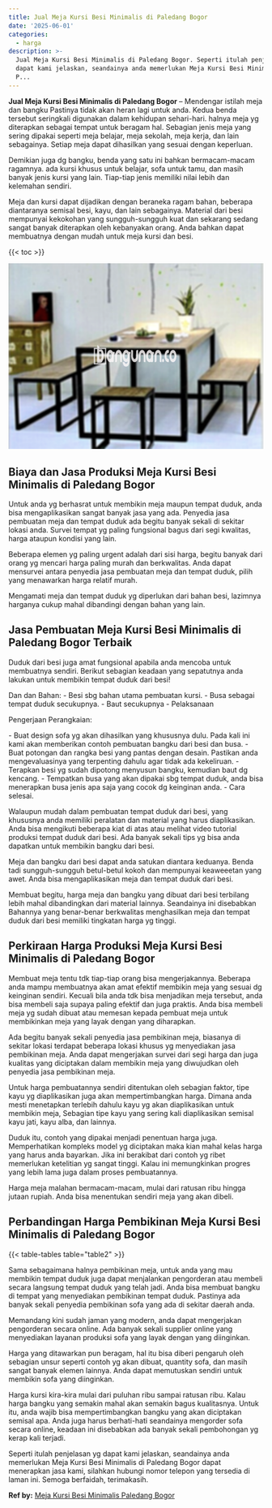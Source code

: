```yaml
---
title: Jual Meja Kursi Besi Minimalis di Paledang Bogor
date: '2025-06-01'
categories:
  - harga
description: >-
  Jual Meja Kursi Besi Minimalis di Paledang Bogor. Seperti itulah penjelasan yg
  dapat kami jelaskan, seandainya anda memerlukan Meja Kursi Besi Minimalis di
  P...
---
```


**Jual Meja Kursi Besi Minimalis di Paledang Bogor** – Mendengar istilah meja dan bangku Pastinya tidak akan heran lagi untuk anda. Kedua benda tersebut seringkali digunakan dalam kehidupan sehari-hari. halnya meja yg diterapkan sebagai tempat untuk beragam hal. Sebagian jenis meja yang sering dipakai seperti meja belajar, meja sekolah, meja kerja, dan lain sebagainya. Setiap meja dapat dihasilkan yang sesuai dengan keperluan.

Demikian juga dg bangku, benda yang satu ini bahkan bermacam-macam ragamnya. ada kursi khusus untuk belajar, sofa untuk tamu, dan masih banyak jenis kursi yang lain. Tiap-tiap jenis memiliki nilai lebih dan kelemahan sendiri.

Meja dan kursi dapat dijadikan dengan beraneka ragam bahan, beberapa diantaranya semisal besi, kayu, dan lain sebagainya. Material dari besi mempunyai kekokohan yang sungguh-sungguh kuat dan sekarang sedang sangat banyak diterapkan oleh kebanyakan orang. Anda bahkan dapat membuatnya dengan mudah untuk meja kursi dan besi.

{{< toc >}}

![Jual Meja Kursi Besi Minimalis di Paledang Bogor](/images/jual-meja-besi-murah14.png)

## Biaya dan Jasa Produksi Meja Kursi Besi Minimalis di Paledang Bogor

Untuk anda yg berhasrat untuk membikin meja maupun tempat duduk, anda bisa mengaplikasikan sangat banyak jasa yang ada. Penyedia jasa pembuatan meja dan tempat duduk ada begitu banyak sekali di sekitar lokasi anda. Survei tempat yg paling fungsional bagus dari segi kwalitas, harga ataupun kondisi yang lain.

Beberapa elemen yg paling urgent adalah dari sisi harga, begitu banyak dari orang yg mencari harga paling murah dan berkwalitas. Anda dapat mensurvei antara penyedia jasa pembuatan meja dan tempat duduk, pilih yang menawarkan harga relatif murah.

Mengamati meja dan tempat duduk yg diperlukan dari bahan besi, lazimnya harganya cukup mahal dibandingi dengan bahan yang lain.

## Jasa Pembuatan Meja Kursi Besi Minimalis di Paledang Bogor Terbaik

Duduk dari besi juga amat fungsional apabila anda mencoba untuk membuatnya sendiri. Berikut sebagian keadaan yang sepatutnya anda lakukan untuk membikin tempat duduk dari besi!

Dan dan Bahan: - Besi sbg bahan utama pembuatan kursi. - Busa sebagai tempat duduk secukupnya. - Baut secukupnya - Pelaksanaan

Pengerjaan Perangkaian:

\- Buat design sofa yg akan dihasilkan yang khususnya dulu. Pada kali ini kami akan memberikan contoh pembuatan bangku dari besi dan busa. - Buat potongan dan rangka besi yang pantas dengan desain. Pastikan anda mengevaluasinya yang terpenting dahulu agar tidak ada kekeliruan. - Terapkan besi yg sudah dipotong menyusun bangku, kemudian baut dg kencang. - Tempatkan busa yang akan dipakai sbg tempat duduk, anda bisa menerapkan busa jenis apa saja yang cocok dg keinginan anda. - Cara selesai.

Walaupun mudah dalam pembuatan tempat duduk dari besi, yang khususnya anda memiliki peralatan dan material yang harus diaplikasikan. Anda bisa mengikuti beberapa kiat di atas atau melihat video tutorial produksi tempat duduk dari besi. Ada banyak sekali tips yg bisa anda dapatkan untuk membikin bangku dari besi.

Meja dan bangku dari besi dapat anda satukan diantara keduanya. Benda tadi sungguh-sungguh betul-betul kokoh dan mempunyai keaweeetan yang awet. Anda bisa mengaplikasikan meja dan tempat duduk dari besi.

Membuat begitu, harga meja dan bangku yang dibuat dari besi terbilang lebih mahal dibandingkan dari material lainnya. Seandainya ini disebabkan Bahannya yang benar-benar berkwalitas menghasilkan meja dan tempat duduk dari besi memiliki tingkatan harga yg tinggi.

## Perkiraan Harga Produksi Meja Kursi Besi Minimalis di Paledang Bogor

Membuat meja tentu tdk tiap-tiap orang bisa mengerjakannya. Beberapa anda mampu membuatnya akan amat efektif membikin meja yang sesuai dg keinginan sendiri. Kecuali bila anda tdk bisa menjadikan meja tersebut, anda bisa membeli saja supaya paling efektif dan juga praktis. Anda bisa membeli meja yg sudah dibuat atau memesan kepada pembuat meja untuk membikinkan meja yang layak dengan yang diharapkan.

Ada begitu banyak sekali penyedia jasa pembikinan meja, biasanya di sekitar lokasi terdapat beberapa lokasi khusus yg menyediakan jasa pembikinan meja. Anda dapat mengerjakan survei dari segi harga dan juga kualitas yang diciptakan dalam membikin meja yang diwujudkan oleh penyedia jasa pembikinan meja.

Untuk harga pembuatannya sendiri ditentukan oleh sebagian faktor, tipe kayu yg diaplikasikan juga akan mempertimbangkan harga. Dimana anda mesti menetapkan terlebih dahulu kayu yg akan diaplikasikan untuk membikin meja, Sebagian tipe kayu yang sering kali diaplikasikan semisal kayu jati, kayu alba, dan lainnya.

Duduk itu, contoh yang dipakai menjadi penentuan harga juga. Memperhatikan kompleks model yg diciptakan maka kian mahal kelas harga yang harus anda bayarkan. Jika ini berakibat dari contoh yg ribet memerlukan ketelitian yg sangat tinggi. Kalau ini memungkinkan progres yang lebih lama juga dalam proses pembuatannya.

Harga meja malahan bermacam-macam, mulai dari ratusan ribu hingga jutaan rupiah. Anda bisa menentukan sendiri meja yang akan dibeli.

## Perbandingan Harga Pembikinan Meja Kursi Besi Minimalis di Paledang Bogor

{{< table-tables table="table2" >}}

Sama sebagaimana halnya pembikinan meja, untuk anda yang mau membikin tempat duduk juga dapat menjalankan pengorderan atau membeli secara langsung tempat duduk yang telah jadi. Anda bisa membuat bangku di tempat yang menyediakan pembikinan tempat duduk. Pastinya ada banyak sekali penyedia pembikinan sofa yang ada di sekitar daerah anda.

Memandang kini sudah jaman yang modern, anda dapat mengerjakan pengorderan secara online. Ada banyak sekali supplier online yang menyediakan layanan produksi sofa yang layak dengan yang diinginkan.

Harga yang ditawarkan pun beragam, hal itu bisa diberi pengaruh oleh sebagian unsur seperti contoh yg akan dibuat, quantity sofa, dan masih sangat banyak elemen lainnya. Anda dapat memutuskan sendiri untuk membikin sofa yang diinginkan.

Harga kursi kira-kira mulai dari puluhan ribu sampai ratusan ribu. Kalau harga bangku yang semakin mahal akan semakin bagus kualitasnya. Untuk itu, anda wajib bisa mempertimbangkan bangku yang akan diciptakan semisal apa. Anda juga harus berhati-hati seandainya mengorder sofa secara online, keadaan ini disebabkan ada banyak sekali pembohongan yg kerap kali terjadi.

Seperti itulah penjelasan yg dapat kami jelaskan, seandainya anda memerlukan Meja Kursi Besi Minimalis di Paledang Bogor dapat menerapkan jasa kami, silahkan hubungi nomor telepon yang tersedia di laman ini. Semoga berfaidah, terimakasih.

**Ref by:** [Meja Kursi Besi Minimalis Paledang Bogor](https://id.wikipedia.org/wiki/Meja)
